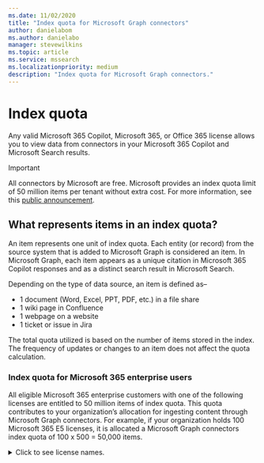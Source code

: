 ```yaml
---
ms.date: 11/02/2020
title: "Index quota for Microsoft Graph connectors"
author: danielabom
ms.author: danielabo
manager: stevewilkins
ms.topic: article
ms.service: mssearch
ms.localizationpriority: medium
description: "Index quota for Microsoft Graph connectors."
---
```

# Index quota
Any valid Microsoft 365 Copilot, Microsoft 365, or Office 365 license allows you to view data from connectors in your Microsoft 365 Copilot and Microsoft Search results.

>[!IMPORTANT]
>All connectors by Microsoft are free. Microsoft provides an index quota limit of 50 million items per tenant without extra cost. For more information, see this [public announcement](https://techcommunity.microsoft.com/t5/copilot-for-microsoft-365/bg-p/Microsoft365CopilotBlog).

## What represents items in an index quota?
An item represents one unit of index quota. Each entity (or record) from the source system that is added to Microsoft Graph is considered an item. In Microsoft Graph, each item appears as a unique citation in Microsoft 365 Copilot responses and as a distinct search result in Microsoft Search. 

Depending on the type of data source, an item is defined as– 
-	1 document (Word, Excel, PPT, PDF, etc.) in a file share
-	1 wiki page in Confluence
-	1 webpage on a website
-	1 ticket or issue in Jira

The total quota utilized is based on the number of items stored in the index. The frequency of updates or changes to an item does not affect the quota calculation.

### Index quota for Microsoft 365 enterprise users

All eligible Microsoft 365 enterprise customers with one of the following licenses are entitled to 50 million items of index quota. This quota contributes to your organization’s allocation for ingesting content through Microsoft Graph connectors. For example, if your organization holds 100 Microsoft 365 E5 licenses, it is allocated a Microsoft Graph connectors index quota of 100 x 500 = 50,000 items.

<details>
<summary>Click to see license names.</summary>
|License name|
|:---|
|Microsoft 365 Copilot|
|Microsoft 365 Business Basic|
|Microsoft 365 E5 or Office 365 E5|
|Microsoft 365 Business Standard|
|Office 365 E1|
|Microsoft 365 Business Premium|
|Office 365 E3|
|Office 365 G1|
|Office 365 E5
|Office 365 G3|
|Microsoft 365 E3|
|Office 365 G5|
|Microsoft 365 E5|
|Microsoft 365 G3|
|Microsoft 365 F1|
|Microsoft 365 G5|
|Microsoft 365 F3
|Office 365 A3|
|Office 365 F3|
|Office 365 A5|
|Microsoft 365 A3|
|Microsoft 365 A5|  

> [!NOTE]
>Microsoft Graph connectors support up to 50 million items of total index quota at no additional cost. By default, the item limit per connection is 5 million items. If you require a higher item count per connection or wish to increase your overall index quota, please contact your Microsoft account manager or complete this [form](https://aka.ms/GraphConnectorsHigherCapacity).
> 
>Preview connectors do not count against the quota. Once a connector transitions to general availability, it starts counting toward the total index quota.
